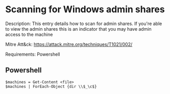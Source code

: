 # Scanning for Windows admin shares

Description: This entry details how to scan for admin shares. If you're able to view the admin shares this is an indicator that you may have admin access to the machine

Mitre Att&ck: https://attack.mitre.org/techniques/T1021/002/

Requirements: Powershell

## Powershell

```
$machines = Get-Content <file>
$machines | ForEach-Object {dir \\$_\c$}
```
